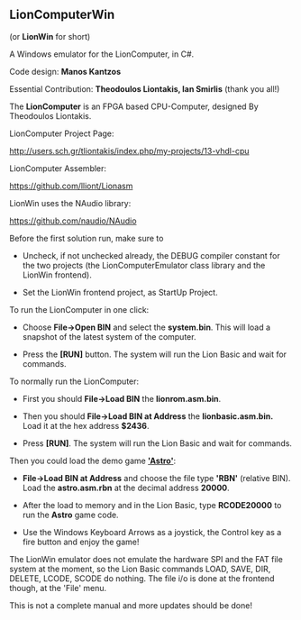 LionComputerWin
-------
(or **LionWin** for short)

A Windows emulator for the LionComputer, in C#.

Code design: **Manos Kantzos**

Essential Contribution: **Theodoulos Liontakis, Ian Smirlis** (thank you all!)

The **LionComputer** is an FPGA based CPU-Computer, designed By Theodoulos Liontakis.

LionComputer Project Page:

http://users.sch.gr/tliontakis/index.php/my-projects/13-vhdl-cpu

LionComputer Assembler:

https://github.com/lliont/Lionasm

LionWin uses the NAudio library:

https://github.com/naudio/NAudio

Before the first solution run, make sure to 

- Uncheck, if not unchecked already, the DEBUG compiler constant for the two projects (the LionComputerEmulator class library and the LionWin frontend).

- Set the LionWin frontend project, as StartUp Project.


To run the LionComputer in one click:

- Choose **File->Open BIN** and select the **system.bin**. This will load a snapshot of the latest system of the computer. 

- Press the **[RUN]** button. The system will run the Lion Basic and wait for commands.


To normally run the LionComputer:

- First you should **File->Load BIN** the **lionrom.asm.bin**.

- Then you should **File->Load BIN at Address** the **lionbasic.asm.bin.** Load it at the hex address **$2436**.

- Press **[RUN]**. The system will run the Lion Basic and wait for commands.


Then you could load the demo game [**'Astro'**](https://www.youtube.com/watch?v=rEBGKEbPayw):

- **File->Load BIN at Address** and choose the file type **'RBN'** (relative BIN). Load the **astro.asm.rbn** at the decimal address **20000**.

- After the load to memory and in the Lion Basic, type **RCODE20000** to run the **Astro** game code.

- Use the Windows Keyboard Arrows as a joystick, the Control key as a fire button and enjoy the game!


The LionWin emulator does not emulate the hardware SPI and the FAT file system at the moment, so the Lion Basic commands LOAD, SAVE, DIR, DELETE, LCODE, SCODE do nothing. The file i/o is done at the frontend though, at the 'File' menu.


This is not a complete manual and more updates should be done!
